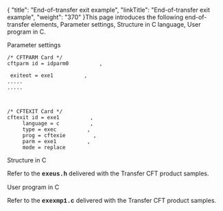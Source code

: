 {
    "title": "End-of-transfer  exit example",
    "linkTitle": "End-of-transfer exit example",
    "weight": "370"
}This page introduces the following end-of-transfer elements, Parameter
settings, Structure
in C language, User
program in C.

Parameter settings


    /* CFTPARM Card */
    cftparm id = idparm0          ,
            
     exiteot = exe1          ,
    .....
    .....



    /* CFTEXIT Card */
    cftexit id = exe1          ,
         language = c          ,
         type = exec          ,
         prog = cftexie         ,
         parm = exe1          ,
         mode = replace

Structure in C

Refer to the <span style="font-weight: bold;font-family: 'Courier New', monospace;">exeus.h</span>
delivered with the <span class="mc-variable axway_variables.Component_Short_Name variable">Transfer CFT</span> product samples.

User program in C

Refer to the <span style="font-weight: bold;font-family: 'Courier New', monospace;">exexmp1.c</span>
delivered with the <span class="mc-variable axway_variables.Component_Short_Name variable">Transfer CFT</span> product samples.
